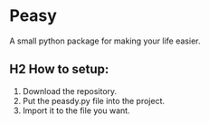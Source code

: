 # Peasy
A small python package for making your life easier.


## H2 How to setup:
1. Download the repository.
2. Put the peasdy.py file into the project.
3. Import it to the file you want.